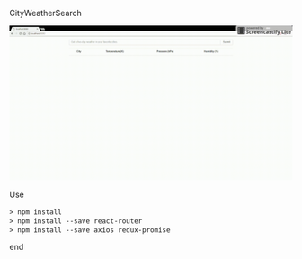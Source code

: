 CityWeatherSearch 

![image](https://github.com/YiTingLee/CityWeatherSearch/blob/master/projectgif.gif?raw=true)

Use

	> npm install
	> npm install --save react-router
	> npm install --save axios redux-promise
	
end
